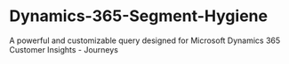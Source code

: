 # Dynamics-365-Segment-Hygiene
A powerful and customizable query designed for Microsoft Dynamics 365 Customer Insights - Journeys
